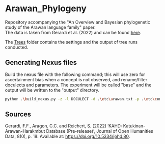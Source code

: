 # Arawan_Phylogeny
Repository accompanying the "An Overview and Bayesian phylogenetic study of the Arawan language family" paper.  
The data is taken from Gerardi et al. (2022) and can be found [here](https://github.com/tupian-language-resources/kahd).

The [Trees](/Trees/) folder contains the settings and the output of tree runs conducted.  



## Generating Nexus files

Build the nexus file with the following command; this will use zero for ascertainment bias
when a concept is not observed, and rename/filter doculects and parameters. The experiment
will be called "base" and the output will be written to the "output" directory.

```bash
python .\build_nexus.py -z -l DOCULECT -d .\etc\arawan.txt -p .\etc\concepts.txt .\raw\arawan.20230630.tsv base
```

## Sources
Gerardi, F.F., Aragon, C.C. and Reichert, S. (2022) ‘KAHD: Katukinan-Arawan-Harakmbut Database (Pre-release)’, Journal of Open Humanities Data, 8(0), p. 18. Available at: https://doi.org/10.5334/johd.80.

